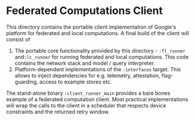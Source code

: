 # Federated Computations Client

This directory contains the portable client implementation of Google's platform
for federated and local computations. A final build of the client will consist
of

1.  The portable core functionality provided by this directory - `:fl_runner`
    and`:lc_runner` for running federated and local computations. This code
    contains the network stack and model / query interpreter.
1.  Platform-dependent implementations of the `:interfaces` target. This allows
    to inject dependencies for e.g. telemetry, attestation, flag-guarding,
    access to example stores etc.

The stand-alone binary `:client_runner_main` provides a bare bones example of a
federated computation client. Most practical implementations will wrap the calls
to the client in a scheduler that respects device constraints and the returned
retry window.
